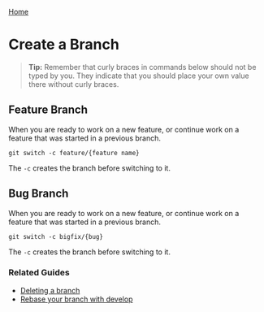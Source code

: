 [Home](./README.md)

# Create a Branch

> **Tip:** Remember that curly braces in commands below should not be typed by you. They indicate that you should place your own value there without curly braces.

## Feature Branch

When you are ready to work on a new feature, or continue work on a feature that was started in a previous branch.

```
git switch -c feature/{feature name}
```

The `-c` creates the branch before switching to it.

## Bug Branch

When you are ready to work on a new feature, or continue work on a feature that was started in a previous branch.

```
git switch -c bigfix/{bug}
```

The `-c` creates the branch before switching to it.

### Related Guides

* [Deleting a branch](./BRANCH_DELETE.md)
* [Rebase your branch with develop](./BRANCH_UPDATE.md)
